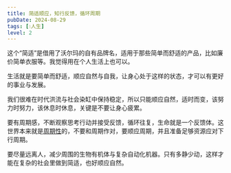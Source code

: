 ```yaml
---
title: 简适顺应，知行反馈，循环周期
pubDate: 2024-08-29
tags: [💧人生]
level: 2
---
```


这个“简适”是借用了沃尔玛的自有品牌名，适用于那些简单而舒适的产品，比如廉价简单衣服等。我觉得用在个人生活上也可以。

生活就是要简单而舒适，顺应自然与自我，让身心处于这样的状态，才可以有更好的事业与发展。

我们很难在时代洪流与社会染缸中保持稳定，所以只能顺应自然，适时而变，该努力时努力，该休息时休息，关键是不要让身心疲累。

要有周期感，不断观察思考行动并接受反馈，循环往复，生命就是一个反馈体。这世界本来就是[周期性](/xyy/20240823)的，不要和周期作对，要顺应周期，并且准备足够资源应对下行周期。

要尽量远离人，减少周围的生物有机体与复杂自动化机器。只有多静少动，这样才能在复杂的社会里做到简适，也好顺应自然。

